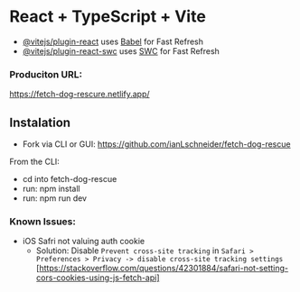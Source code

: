 # React + TypeScript + Vite

- [@vitejs/plugin-react](https://github.com/vitejs/vite-plugin-react/blob/main/packages/plugin-react/README.md) uses [Babel](https://babeljs.io/) for Fast Refresh
- [@vitejs/plugin-react-swc](https://github.com/vitejs/vite-plugin-react-swc) uses [SWC](https://swc.rs/) for Fast Refresh

### Produciton URL: 
https://fetch-dog-rescure.netlify.app/

## Instalation
- Fork via CLI or GUI: https://github.com/ianLschneider/fetch-dog-rescue

From the CLI: 
- cd into fetch-dog-rescue
- run: npm install
- run: npm run dev



### Known Issues: 
- iOS Safri not valuing auth cookie 
  - Solution: Disable `Prevent cross-site tracking` in `Safari > Preferences > Privacy -> disable cross-site tracking settings`
  [https://stackoverflow.com/questions/42301884/safari-not-setting-cors-cookies-using-js-fetch-api]

  
